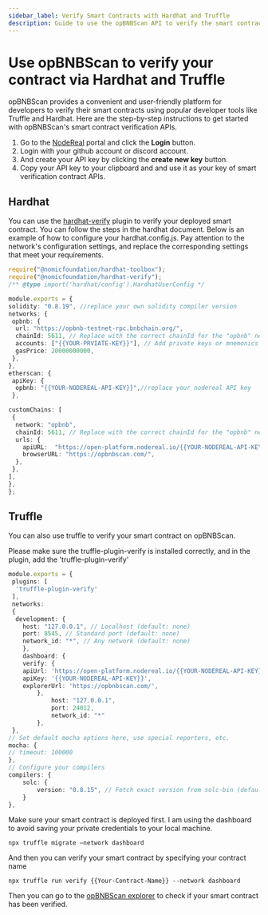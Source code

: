 ```yaml
---
sidebar_label: Verify Smart Contracts with Hardhat and Truffle
description: Guide to use the opBNBScan API to verify the smart contracts easily via Hardhat and Truffle.
---
```


# Use opBNBScan to verify your contract via Hardhat and Truffle

opBNBScan provides a convenient and user-friendly platform for developers to verify their smart contracts using popular developer tools like Truffle and Hardhat. Here are the step-by-step instructions to get started with opBNBScan's smart contract verification APIs.

1. Go to the [NodeReal](http://nodereal.io) portal and click the **Login** button.
2. Login with your github account or discord account.
3. And create your API key by clicking the **create new key** button.
4. Copy your API key to your clipboard and and use it as your key of smart verification contract APIs.



## **Hardhat**

You can use the [hardhat-verify](https://hardhat.org/hardhat-runner/docs/guides/verifying) plugin to verify your deployed smart contract. You can follow the steps in the hardhat document. Below is an example of how to configure your hardhat.config.js. Pay attention to the network's configuration settings, and replace the corresponding settings that meet your requirements.

```typescript
require("@nomicfoundation/hardhat-toolbox");
require("@nomicfoundation/hardhat-verify");
/** @type import('hardhat/config').HardhatUserConfig */

module.exports = {
solidity: "0.8.19", //replace your own solidity compiler version
networks: {
 opbnb: {
  url: "https://opbnb-testnet-rpc.bnbchain.org/", 
  chainId: 5611, // Replace with the correct chainId for the "opbnb" network
  accounts: ["{{YOUR-PRVIATE-KEY}}"], // Add private keys or mnemonics of accounts to use 
  gasPrice: 20000000000,
 },
},
etherscan: {
 apiKey: {
  opbnb: "{{YOUR-NODEREAL-API-KEY}}",//replace your nodereal API key
 },

customChains: [
 {
  network: "opbnb",
  chainId: 5611, // Replace with the correct chainId for the "opbnb" network
  urls: {
    apiURL:  "https://open-platform.nodereal.io/{{YOUR-NODEREAL-API-KEY}}/op-bnb-testnet/contract/",
    browserURL: "https://opbnbscan.com/",
  },
 },
],
},
};
```

## **Truffle**

You can also use truffle to verify your smart contract on opBNBScan. 

Please make sure the truffle-plugin-verify is installed correctly, and in the plugin, add the 'truffle-plugin-verify'

```typescript
module.exports = {
 plugins: [
  'truffle-plugin-verify'
 ],
 networks: 
 {
  development: {
  	host: "127.0.0.1", // Localhost (default: none)
  	port: 8545, // Standard port (default: none)
  	network_id: "*", // Any network (default: none)
 	},
 	dashboard: {
  	verify: {
  	apiUrl: 'https://open-platform.nodereal.io/{{YOUR-NODEREAL-API-KEY}}/op-bnb-testnet/contract/',
  	apiKey: '{{YOUR-NODEREAL-API-KEY}}', 
  	explorerUrl: 'https://opbnbscan.com/',
 		},
 			host: "127.0.0.1",
 			port: 24012,
 			network_id: "*"
		},
 },
// Set default mocha options here, use special reporters, etc.
mocha: {
// timeout: 100000
},
// Configure your compilers
compilers: {
	solc: {
		version: "0.8.15", // Fetch exact version from solc-bin (default: truffle's version)
	}
},
```

Make sure your smart contract is deployed first. I am using the dashboard to avoid saving your private credentials to your local machine. 

```shell
npx truffle migrate –network dashboard
```

And then you can verify your smart contract by specifying your contract name 

```shell
npx truffle run verify {{Your-Contract-Name}} --network dashboard
```

Then you can go to the [opBNBScan explorer](https://opbnbscan.com/address/0x57996bA7FC3F0C61E7A949ac050b9E2437eA1972?p=1&tab=Contract) to check if your smart contract has been verified.